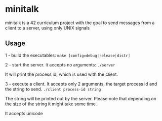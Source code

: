 # minitalk
minitalk is a 42 curriculum project with the goal to send messages from a client to a server, using only UNIX signals

## Usage

1 - build the executables:
 `make [config=debug|release|distr]`

2 - start the server. It accepts no arguments:
 `./server`

It will print the process id, which is used with the client.

3 - execute a client. It accepts only 2 arguments, the target process id and the string to send.
 `./client process-id string`

The string will be printed out by the server. Please note that depending on the size of the string it might take some time.

It accepts unicode
